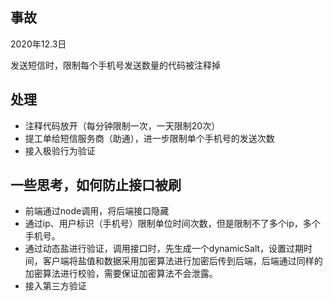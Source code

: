 ## 事故

2020年12.3日

发送短信时，限制每个手机号发送数量的代码被注释掉

## 处理

* 注释代码放开（每分钟限制一次，一天限制20次）
* 提工单给短信服务商（助通），进一步限制单个手机号的发送次数
* 接入极验行为验证

## 一些思考，如何防止接口被刷

* 前端通过node调用，将后端接口隐藏
* 通过ip、用户标识（手机号）限制单位时间次数，但是限制不了多个ip，多个手机号。
* 通过动态盐进行验证，调用接口时，先生成一个dynamicSalt，设置过期时间，客户端将盐值和数据采用加密算法进行加密后传到后端，后端通过同样的加密算法进行校验，需要保证加密算法不会泄露。
* 接入第三方验证

